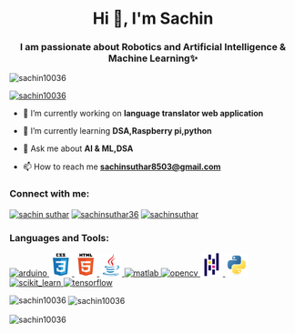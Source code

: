 

<h1 align="center">Hi 👋, I'm Sachin</h1>
<h3 align="center">I am passionate about Robotics and Artificial Intelligence & Machine Learning✨</h3>

<p align="left"> <img src="https://komarev.com/ghpvc/?username=sachin10036&label=Profile%20views&color=0e75b6&style=flat" alt="sachin10036" /> </p>

<p align="left"> <a href="https://github.com/ryo-ma/github-profile-trophy"><img src="https://github-profile-trophy.vercel.app/?username=sachin10036" alt="sachin10036" /></a> </p>

- 🔭 I’m currently working on **language translator web application**

- 🌱 I’m currently learning **DSA,Raspberry pi,python**

- 💬 Ask me about **AI & ML,DSA**

- 📫 How to reach me **sachinsuthar8503@gmail.com**

<h3 align="left">Connect with me:</h3>
<p align="left">
<a href="https://linkedin.com/in/sachin suthar" target="blank"><img align="center" src="https://raw.githubusercontent.com/rahuldkjain/github-profile-readme-generator/master/src/images/icons/Social/linked-in-alt.svg" alt="sachin suthar" height="30" width="40" /></a>
<a href="https://www.leetcode.com/sachinsuthar36" target="blank"><img align="center" src="https://raw.githubusercontent.com/rahuldkjain/github-profile-readme-generator/master/src/images/icons/Social/leet-code.svg" alt="sachinsuthar36" height="30" width="40" /></a>
<a href="https://auth.geeksforgeeks.org/user/sachinsuthar" target="blank"><img align="center" src="https://raw.githubusercontent.com/rahuldkjain/github-profile-readme-generator/master/src/images/icons/Social/geeks-for-geeks.svg" alt="sachinsuthar" height="30" width="40" /></a>
</p>

<h3 align="left">Languages and Tools:</h3>
<p align="left"> <a href="https://www.arduino.cc/" target="_blank" rel="noreferrer"> <img src="https://cdn.worldvectorlogo.com/logos/arduino-1.svg" alt="arduino" width="40" height="40"/> </a> <a href="https://www.w3schools.com/css/" target="_blank" rel="noreferrer"> <img src="https://raw.githubusercontent.com/devicons/devicon/master/icons/css3/css3-original-wordmark.svg" alt="css3" width="40" height="40"/> </a> <a href="https://www.w3.org/html/" target="_blank" rel="noreferrer"> <img src="https://raw.githubusercontent.com/devicons/devicon/master/icons/html5/html5-original-wordmark.svg" alt="html5" width="40" height="40"/> </a> <a href="https://www.java.com" target="_blank" rel="noreferrer"> <img src="https://raw.githubusercontent.com/devicons/devicon/master/icons/java/java-original.svg" alt="java" width="40" height="40"/> </a> <a href="https://www.mathworks.com/" target="_blank" rel="noreferrer"> <img src="https://upload.wikimedia.org/wikipedia/commons/2/21/Matlab_Logo.png" alt="matlab" width="40" height="40"/> </a> <a href="https://opencv.org/" target="_blank" rel="noreferrer"> <img src="https://www.vectorlogo.zone/logos/opencv/opencv-icon.svg" alt="opencv" width="40" height="40"/> </a> <a href="https://pandas.pydata.org/" target="_blank" rel="noreferrer"> <img src="https://raw.githubusercontent.com/devicons/devicon/2ae2a900d2f041da66e950e4d48052658d850630/icons/pandas/pandas-original.svg" alt="pandas" width="40" height="40"/> </a> <a href="https://www.python.org" target="_blank" rel="noreferrer"> <img src="https://raw.githubusercontent.com/devicons/devicon/master/icons/python/python-original.svg" alt="python" width="40" height="40"/> </a> <a href="https://scikit-learn.org/" target="_blank" rel="noreferrer"> <img src="https://upload.wikimedia.org/wikipedia/commons/0/05/Scikit_learn_logo_small.svg" alt="scikit_learn" width="40" height="40"/> </a> <a href="https://www.tensorflow.org" target="_blank" rel="noreferrer"> <img src="https://www.vectorlogo.zone/logos/tensorflow/tensorflow-icon.svg" alt="tensorflow" width="40" height="40"/> </a> </p>

<p><img align="left" src="https://github-readme-stats.vercel.app/api/top-langs?username=sachin10036&show_icons=true&locale=en&layout=compact" alt="sachin10036" /></p>

<p>&nbsp;<img align="center" src="https://github-readme-stats.vercel.app/api?username=sachin10036&show_icons=true&locale=en" alt="sachin10036" /></p>

<p><img align="center" src="https://github-readme-streak-stats.herokuapp.com/?user=sachin10036&" alt="sachin10036" /></p>
